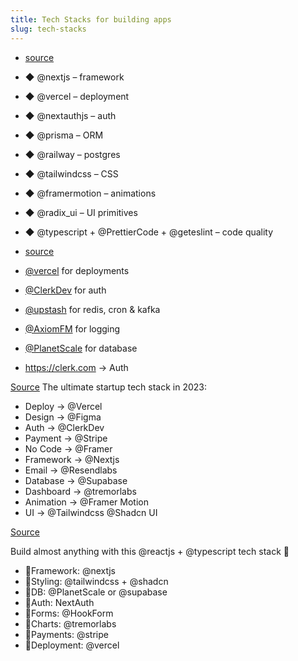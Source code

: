 ```yaml
---
title: Tech Stacks for building apps
slug: tech-stacks
---
```


- [source](https://twitter.com/steventey/status/1613928952921300992)
- ◆ @nextjs – framework
- ◆ @vercel – deployment
- ◆ @nextauthjs – auth
- ◆ @prisma – ORM
- ◆ @railway – postgres
- ◆ @tailwindcss – CSS
- ◆ @framermotion – animations
- ◆ @radix_ui – UI primitives
- ◆ @typescript + @PrettierCode + @geteslint – code quality



- [source](https://twitter.com/t3dotgg/status/1657488850472804353)
- [@vercel](https://twitter.com/vercel) for deployments
- [@ClerkDev](https://twitter.com/ClerkDev) for auth
- [@upstash](https://twitter.com/upstash) for redis, cron & kafka
- [@AxiomFM](https://twitter.com/AxiomFM) for logging
- [@PlanetScale](https://twitter.com/PlanetScale) for database
- https://clerk.com -> Auth


[Source](https://x.com/namyakhann/status/1692831270143754495?s=46)
The ultimate startup tech stack in 2023:

- Deploy → @Vercel
- Design → @Figma
- Auth → @ClerkDev
- Payment → @Stripe
- No Code → @Framer
- Framework → @Nextjs
- Email → @Resendlabs
- Database → @Supabase
- Dashboard → @tremorlabs
- Animation → @Framer Motion
- UI → @Tailwindcss @Shadcn UI


[Source](https://x.com/realstoman/status/1692834575678910959?s=46)

Build almost anything with this @reactjs + @typescript  tech stack 🚀

- 🔸Framework: @nextjs
- 🔸Styling: @tailwindcss + @shadcn 
- 🔸DB: @PlanetScale or @supabase 
- 🔸Auth: NextAuth
- 🔸Forms: @HookForm 
- 🔸Charts: @tremorlabs 
- 🔸Payments: @stripe 
- 🔸Deployment: @vercel 
